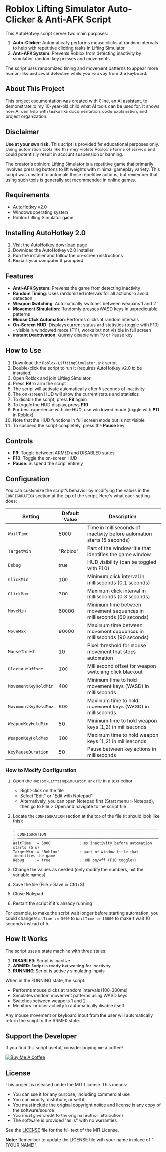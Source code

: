 # Roblox Lifting Simulator Auto-Clicker & Anti-AFK Script

This AutoHotkey script serves two main purposes:
1. **Auto-Clicker**: Automatically performs mouse clicks at random intervals to help with repetitive clicking tasks in Lifting Simulator
2. **Anti-AFK System**: Prevents Roblox from detecting inactivity by simulating random key presses and movements

The script uses randomized timing and movement patterns to appear more human-like and avoid detection while you're away from the keyboard.

## About This Project

This project documentation was created with Cline, an AI assistant, to demonstrate to my 10-year-old child what AI tools can be used for. It shows how AI can help with tasks like documentation, code explanation, and project organization.

## Disclaimer

**Use at your own risk.** This script is provided for educational purposes only. Using automation tools like this may violate Roblox's terms of service and could potentially result in account suspension or banning.

The creator's opinion: Lifting Simulator is a repetitive game that primarily involves pressing buttons to lift weights with minimal gameplay variety. This script was created to automate these repetitive actions, but remember that using such tools is generally not recommended in online games.

## Requirements

- AutoHotkey v2.0
- Windows operating system
- Roblox Lifting Simulator game

## Installing AutoHotkey 2.0

1. Visit the [AutoHotkey download page](https://www.autohotkey.com/)
2. Download the AutoHotkey v2.0 installer
3. Run the installer and follow the on-screen instructions
4. Restart your computer if prompted

## Features

- **Anti-AFK System**: Prevents the game from detecting inactivity
- **Random Timing**: Uses randomized intervals for all actions to avoid detection
- **Weapon Switching**: Automatically switches between weapons 1 and 2
- **Movement Simulation**: Randomly presses WASD keys in unpredictable patterns
- **Mouse Click Automation**: Performs clicks at random intervals
- **On-Screen HUD**: Displays current status and statistics (toggle with F10) - visible in windowed mode (F11), works but not visible in full screen
- **Instant Deactivation**: Quickly disable with F9 or Pause key

## How to Use

1. Download the `Roblox-LifftingSimulator.ahk` script
2. Double-click the script to run it (requires AutoHotkey v2.0 to be installed)
3. Open Roblox and join Lifting Simulator
4. Press **F9** to arm the script
5. The script will activate automatically after 5 seconds of inactivity
6. The on-screen HUD will show the current status and statistics
7. To disable the script, press **F9** again
8. To toggle the HUD display, press **F10**
9. For best experience with the HUD, use windowed mode (toggle with **F11** in Roblox)
10. Note that the HUD functions in full screen mode but is not visible
11. To suspend the script completely, press the **Pause** key

## Controls

- **F9**: Toggle between ARMED and DISABLED states
- **F10**: Toggle the on-screen HUD
- **Pause**: Suspend the script entirely

## Configuration

You can customize the script's behavior by modifying the values in the `CONFIGURATION` section at the top of the script. Here's what each setting does:

| Setting | Default Value | Description |
|---------|---------------|-------------|
| `WaitTime` | 5000 | Time in milliseconds of inactivity before automation starts (5 seconds) |
| `TargetWin` | "Roblox" | Part of the window title that identifies the game window |
| `Debug` | true | HUD visibility (can be toggled with F10) |
| `ClickMin` | 100 | Minimum click interval in milliseconds (0.1 seconds) |
| `ClickMax` | 300 | Maximum click interval in milliseconds (0.3 seconds) |
| `MoveMin` | 60000 | Minimum time between movement sequences in milliseconds (60 seconds) |
| `MoveMax` | 90000 | Maximum time between movement sequences in milliseconds (90 seconds) |
| `MouseThresh` | 10 | Pixel threshold for mouse movement that stops automation |
| `BlackoutOffset` | 100 | Millisecond offset for weapon switching click blackout |
| `MovementKeyHoldMin` | 400 | Minimum time to hold movement keys (WASD) in milliseconds |
| `MovementKeyHoldMax` | 800 | Maximum time to hold movement keys (WASD) in milliseconds |
| `WeaponKeyHoldMin` | 50 | Minimum time to hold weapon keys (1,2) in milliseconds |
| `WeaponKeyHoldMax` | 100 | Maximum time to hold weapon keys (1,2) in milliseconds |
| `KeyPauseDuration` | 50 | Pause between key actions in milliseconds |

### How to Modify Configuration

1. Open the `Roblox-LifftingSimulator.ahk` file in a text editor:
   - Right-click on the file
   - Select "Edit" or "Edit with Notepad"
   - Alternatively, you can open Notepad first (Start menu > Notepad), then go to File > Open and navigate to the script file

2. Locate the `CONFIGURATION` section at the top of the file (it should look like this):
   ```
   ; ────────────────────────────────────────────────────────────────
   ; CONFIGURATION
   ; ────────────────────────────────────────────────────────────────
   WaitTime  := 5000             ; ms inactivity before automation starts (5 s)
   TargetWin := "Roblox"         ; part of window title that identifies the game
   Debug     := true             ; HUD on/off (F10 toggles)
   ```

3. Change the values as needed (only modify the numbers, not the variable names)
4. Save the file (File > Save or Ctrl+S)
5. Close Notepad
6. Restart the script if it's already running

For example, to make the script wait longer before starting automation, you could change `WaitTime := 5000` to `WaitTime := 10000` to make it wait 10 seconds instead of 5.

## How It Works

The script uses a state machine with three states:

1. **DISABLED**: Script is inactive
2. **ARMED**: Script is ready but waiting for inactivity
3. **RUNNING**: Script is actively simulating inputs

When in the RUNNING state, the script:
- Performs mouse clicks at random intervals (100-300ms)
- Simulates random movement patterns using WASD keys
- Switches between weapons 1 and 2
- Monitors for user activity to automatically disable itself

Any mouse movement or keyboard input from the user will automatically return the script to the ARMED state.

## Support the Developer

If you find this script useful, consider buying me a coffee!

[![Buy Me A Coffee](https://www.buymeacoffee.com/assets/img/custom_images/orange_img.png)](https://buymeacoffee.com/dkmaker)

## License

This project is released under the MIT License. This means:

- You can use it for any purpose, including commercial use
- You can modify, distribute, or sell it
- You must include the original copyright notice and license in any copy of the software/source
- You must give credit to the original author (attribution)
- The software is provided "as is" with no warranties

See the [LICENSE](LICENSE) file for the full text of the MIT License.

**Note:** Remember to update the LICENSE file with your name in place of "[YOUR NAME]".
